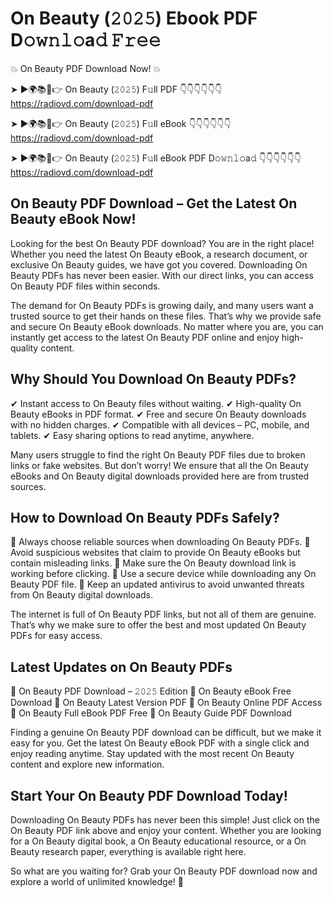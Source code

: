 # On Beauty (𝟸𝟶𝟸𝟻) Ebook PDF D𝚘𝚠𝚗𝚕𝚘a𝚍 𝙵𝚛𝚎𝚎

💥 On Beauty PDF Download Now! 💥

➤ ►🌍📚📱👉 On Beauty (𝟸𝟶𝟸𝟻) F𝚞ll PDF 👇👇👇👇👇👇
https://radiovd.com/download-pdf

➤ ►🌍📚📱👉 On Beauty (𝟸𝟶𝟸𝟻) F𝚞ll eBook 👇👇👇👇👇👇
https://radiovd.com/download-pdf

➤ ►🌍📚📱👉 On Beauty (𝟸𝟶𝟸𝟻) F𝚞ll eBook PDF D𝚘𝚠𝚗𝚕𝚘a𝚍 👇👇👇👇👇👇
https://radiovd.com/download-pdf

## On Beauty PDF Download – Get the Latest On Beauty eBook Now!

Looking for the best On Beauty PDF download? You are in the right place! Whether you need the latest On Beauty eBook, a research document, or exclusive On Beauty guides, we have got you covered. Downloading On Beauty PDFs has never been easier. With our direct links, you can access On Beauty PDF files within seconds.

The demand for On Beauty PDFs is growing daily, and many users want a trusted source to get their hands on these files. That’s why we provide safe and secure On Beauty eBook downloads. No matter where you are, you can instantly get access to the latest On Beauty PDF online and enjoy high-quality content.

## Why Should You Download On Beauty PDFs?

✔ Instant access to On Beauty files without waiting.
✔ High-quality On Beauty eBooks in PDF format.
✔ Free and secure On Beauty downloads with no hidden charges.
✔ Compatible with all devices – PC, mobile, and tablets.
✔ Easy sharing options to read anytime, anywhere.

Many users struggle to find the right On Beauty PDF files due to broken links or fake websites. But don’t worry! We ensure that all the On Beauty eBooks and On Beauty digital downloads provided here are from trusted sources.

## How to Download On Beauty PDFs Safely?

📌 Always choose reliable sources when downloading On Beauty PDFs.
📌 Avoid suspicious websites that claim to provide On Beauty eBooks but contain misleading links.
📌 Make sure the On Beauty download link is working before clicking.
📌 Use a secure device while downloading any On Beauty PDF file.
📌 Keep an updated antivirus to avoid unwanted threats from On Beauty digital downloads.

The internet is full of On Beauty PDF links, but not all of them are genuine. That’s why we make sure to offer the best and most updated On Beauty PDFs for easy access.

## Latest Updates on On Beauty PDFs

🔹 On Beauty PDF Download – 𝟸𝟶𝟸𝟻 Edition
🔹 On Beauty eBook Free Download
🔹 On Beauty Latest Version PDF
🔹 On Beauty Online PDF Access
🔹 On Beauty Full eBook PDF Free
🔹 On Beauty Guide PDF Download

Finding a genuine On Beauty PDF download can be difficult, but we make it easy for you. Get the latest On Beauty eBook PDF with a single click and enjoy reading anytime. Stay updated with the most recent On Beauty content and explore new information.

## Start Your On Beauty PDF Download Today!

Downloading On Beauty PDFs has never been this simple! Just click on the On Beauty PDF link above and enjoy your content. Whether you are looking for a On Beauty digital book, a On Beauty educational resource, or a On Beauty research paper, everything is available right here.

So what are you waiting for? Grab your On Beauty PDF download now and explore a world of unlimited knowledge! 🚀